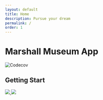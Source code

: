 ```yaml
---
layout: default
title: Home
description: Pursue your dream
permalink: /
order: 1
---
```


# Marshall Museum App

  <img src="https://www.marshallfoundation.org/museum/wp-content/uploads/sites/21/2018/11/MarshallFoundation102418_018-1-1-e1541104538731.jpg" alt="Codecov" />

## Getting Start
<a href="https://chimakpaduwa.github.io/photo%20gallery.html">
  <img src="https://i.imgur.com/K4qMdtE.png">
  <img src="https://dabuttonfactory.com/button.png?t=Guided+Tour%5C&f=Calibri-Bold&ts=24&tc=fff&tshs=1&tshc=000&hp=20&vp=8&c=5&bgt=gradient&bgc=3d85c6&ebgc=073763">
</a>





